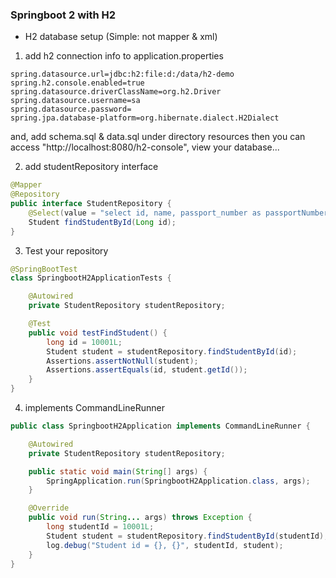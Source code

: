 ### Springboot 2 with H2

- H2 database setup (Simple: not mapper & xml)
1. add h2 connection info to application.properties
```properties
spring.datasource.url=jdbc:h2:file:d:/data/h2-demo
spring.h2.console.enabled=true
spring.datasource.driverClassName=org.h2.Driver
spring.datasource.username=sa
spring.datasource.password=
spring.jpa.database-platform=org.hibernate.dialect.H2Dialect
```

and, add schema.sql & data.sql under directory resources
then you can access "http://localhost:8080/h2-console", view your database...

2. add studentRepository interface
```java
@Mapper
@Repository
public interface StudentRepository {
	@Select(value = "select id, name, passport_number as passportNumber from student t1 where t1.id = #{id, jdbcType=BIGINT}")
	Student findStudentById(Long id);
}
```

3. Test your repository
```java
@SpringBootTest
class SpringbootH2ApplicationTests {

	@Autowired
	private StudentRepository studentRepository;

	@Test
	public void testFindStudent() {
		long id = 10001L;
		Student student = studentRepository.findStudentById(id);
		Assertions.assertNotNull(student);
		Assertions.assertEquals(id, student.getId());
	}
}
```


4. implements CommandLineRunner
```java
public class SpringbootH2Application implements CommandLineRunner {

	@Autowired
	private StudentRepository studentRepository;

	public static void main(String[] args) {
		SpringApplication.run(SpringbootH2Application.class, args);
	}

	@Override
	public void run(String... args) throws Exception {
		long studentId = 10001L;
		Student student = studentRepository.findStudentById(studentId);
		log.debug("Student id = {}, {}", studentId, student);
	}
}

```